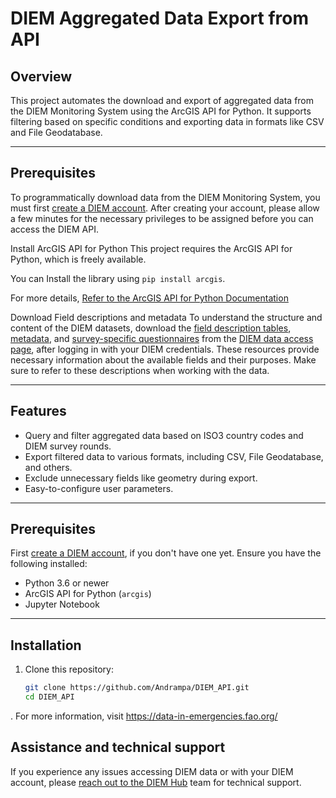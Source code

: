 # DIEM Aggregated Data Export from API

## Overview

This project automates the download and export of aggregated data from the DIEM Monitoring System using the ArcGIS API for Python. 
It supports filtering based on specific conditions and exporting data in formats like CSV and File Geodatabase.

---

## Prerequisites
To programmatically download data from the DIEM Monitoring System, you must first [create a DIEM account](https://hqfao.maps.arcgis.com/sharing/rest/oauth2/signup?client_id=aEXLMtXxljlIrgPN&response_type=token&expiration=20160&showSocialLogins=true&locale=en-us&redirect_uri=https%3A%2F%2Fdata-in-emergencies.fao.org%2Ftorii-provider-arcgis%2Fhub-redirect.html). After creating your account, please allow a few minutes for the necessary privileges to be assigned before you can access the DIEM API.

Install ArcGIS API for Python 
This project requires the ArcGIS API for Python, which is freely available. 
 
You can Install the library using `pip install arcgis`.

For more details, [Refer to the ArcGIS API for Python Documentation](https://developers.arcgis.com/python/latest/) 

Download Field descriptions and metadata
To understand the structure and content of the DIEM datasets, download the [field description tables](https://data-in-emergencies.fao.org/documents/04287fcadb994341b0b70d19c8a02035/about), [metadata](https://ago-item-storage.s3.amazonaws.com/01595314154948719aca7325d88c782a/DIEM_aggregated_metadata.pdf?X-Amz-Security-Token=IQoJb3JpZ2luX2VjEPX%2F%2F%2F%2F%2F%2F%2F%2F%2F%2FwEaCXVzLWVhc3QtMSJIMEYCIQDV%2Bl000msMM6U3npAh2f4vubEwqw0Bd9nnujNsdf4%2B3wIhALGwFXnKzhnKhcAu%2FtzD1nzfe694%2FvLmQAN5JQSmcKG9KrwFCI7%2F%2F%2F%2F%2F%2F%2F%2F%2F%2FwEQABoMNjA0NzU4MTAyNjY1IgzFDmcd20Vzkjqf01cqkAXmSo9gAJe51ys%2BmIDUpKdNrw%2BTGxnIk1wQVxalBBLvYd0mTpRdfBLSAQyihWlSZd%2BMINjF1vHF%2B3Vhlsftx4Ucer4Bcm4myJrvugYndMjtdgixbuXc15gv3yJ5ERF6vhLz5OnmgynI0GqXzCqEdjfDneY8qlKLIWhsLBUIl%2FBKTXssrN9pE6FLZY%2B%2BtWCfcJaBdQdIKWmDsK2KIve74Llr%2BkE%2FA%2B1cJuoX5H4nAVttba35T7X0wo87iEmkDTSAMkT9M%2Fpfq8XMzOoNXp%2Bzg6d0mFjRGFjNKvIMlckgbi%2Bjg9H07c%2BfL8gSwYhFPEM4NLlrLrQBFEA1MmH0kP3k4NrafJ2bIOGVgclhv1bJBpnPf5dQPHAI6Mu6hbv0JN7HD2Oen9%2F2lLZMXIrOpVWQ%2B7O8Q9DFd4D6bcGnobi6jSC9ohudT1S27Qm2%2FgGwoZ5TmsgNpAVLLBfVsKdxmDdD3vm4vKZVcyUH7QwxNPyEIWr0vle2FwKhYidsVl7hVY3fA2t3LySvhk8i6rkQUzRy0iZeqyV1S9YbzFDL6KMEglqK65oXgeBXzaroWZafOdVWdQO1MIVSgvwaIAYWGxuFm21zpD%2Fvov1H%2FVdG7Wd2ek3meAzU%2F%2BIbNakzuaVIf8%2FySEjQdal8P5JGwwWQk%2Fzo5wyfm3f91rGpcyZp%2BmK7AJAhhul2fSpXYpTiKiaYI%2BSFck1%2BiV8MCZZD%2BDJz3JuIW%2Biq4z8y4QBDrVh4CIYfA2eG7fgTwTpCHkJoQz4gEsp8M81QGabqVeg3M1LmcmKtNwhSzAEqrm%2FzFmuuj5%2BC%2BWqlKJG9U76dOiFpn0vdxwc0frYM%2FwmTr260%2BVy29gwVphLW9dDLiTdJawNwVNygUXWB3jCJsPe5BjqwAQ6rI4%2F0w3iy2wFPviKD4EmCVGcLFZYAdX2dZ%2BP4WiRactxyEKwJ6GAQTzVnWrwBbhTs5naPy%2Bt9DKJN1gUlmnH28yYH5n61SIyrhA1qto%2FThWU4A3RFVTss03ovV0p29e2DwtyqjmEwLVjlfpsTLPpgVDhlTENH1IZe%2B5HKo0BQdIti%2FECfhusmTxj2eqehGB4O4Qy%2BJBvSODblunV3gzCpiMYAeJI%2FMZIuDX4qDvcM&X-Amz-Algorithm=AWS4-HMAC-SHA256&X-Amz-Date=20241120T132023Z&X-Amz-SignedHeaders=host&X-Amz-Expires=300&X-Amz-Credential=ASIAYZTTEKKEVO3CAXFB%2F20241120%2Fus-east-1%2Fs3%2Faws4_request&X-Amz-Signature=aef2e2e05026eea9f2f042268104b1cd76693d87123b83ba012470faf68744f3), and [survey-specific questionnaires](https://data-in-emergencies.fao.org/search?tags=household%2520survey%2520questionnaire) from the [DIEM data access page](https://data-in-emergencies.fao.org/pages/data/), after logging in with your DIEM credentials. These resources provide necessary information about the available fields and their purposes. Make sure to refer to these descriptions when working with the data.

---

## Features

- Query and filter aggregated data based on ISO3 country codes and DIEM survey rounds.
- Export filtered data to various formats, including CSV, File Geodatabase, and others.
- Exclude unnecessary fields like geometry during export.
- Easy-to-configure user parameters.

---

## Prerequisites

First [create a DIEM account](https://hqfao.maps.arcgis.com/sharing/rest/oauth2/signup?client_id=aEXLMtXxljlIrgPN&response_type=token&expiration=20160&showSocialLogins=true&locale=en-us&redirect_uri=https%3A%2F%2Fdata-in-emergencies.fao.org%2Ftorii-provider-arcgis%2Fhub-redirect.html), if you don't have one yet.
Ensure you have the following installed:

- Python 3.6 or newer
- ArcGIS API for Python (`arcgis`)
- Jupyter Notebook

---

## Installation

1. Clone this repository:
   ```bash
   git clone https://github.com/Andrampa/DIEM_API.git
   cd DIEM_API
. For more information, visit https://data-in-emergencies.fao.org/

## Assistance and technical support
If you experience any issues accessing DIEM data or with your DIEM account, please [reach out to the DIEM Hub](https://data-in-emergencies.fao.org/pages/contactus) team for technical support.
